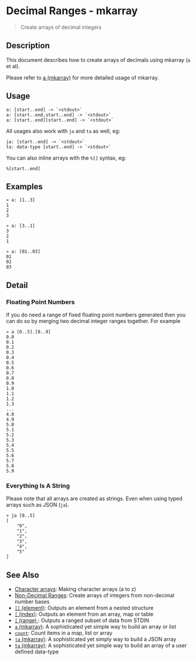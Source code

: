 # Decimal Ranges - mkarray

> Create arrays of decimal integers

## Description

This document describes how to create arrays of decimals using mkarray (`a` et
al).

Please refer to [a (mkarray)](../../commands/a.md) for more detailed usage of mkarray.

## Usage

    a: [start..end] -> `<stdout>`
    a: [start..end,start..end] -> `<stdout>`
    a: [start..end][start..end] -> `<stdout>`

All usages also work with `ja` and `ta` as well, eg:

    ja: [start..end] -> `<stdout>`
    ta: data-type [start..end] -> `<stdout>`

You can also inline arrays with the `%[]` syntax, eg:

    %[start..end]

## Examples

    » a: [1..3]
    1
    2
    3

    » a: [3..1]
    3
    2
    1

    » a: [01..03]
    01
    02
    03

## Detail

### Floating Point Numbers

If you do need a range of fixed floating point numbers generated then you can
do so by merging two decimal integer ranges together. For example

    » a [0..5].[0..9]
    0.0
    0.1
    0.2
    0.3
    0.4
    0.5
    0.6
    0.7
    0.8
    0.9
    1.0
    1.1
    1.2
    1.3
    ...
    4.8
    4.9
    5.0
    5.1
    5.2
    5.3
    5.4
    5.5
    5.6
    5.7
    5.8
    5.9

### Everything Is A String

Please note that all arrays are created as strings. Even when using typed
arrays such as JSON (`ja`).

    » ja [0..5]
    [
        "0",
        "1",
        "2",
        "3",
        "4",
        "5"
    ]

## See Also

- [Character arrays](./character.md):
  Making character arrays (a to z)
- [Non-Decimal Ranges](./non-decimal.md):
  Create arrays of integers from non-decimal number bases
- [`[[` (element)](../../commands/element.md):
  Outputs an element from a nested structure
- [`[` (index)](../../commands/index2.md):
  Outputs an element from an array, map or table
- [`[` (range) ](../../commands/range.md):
  Outputs a ranged subset of data from STDIN
- [`a` (mkarray)](../../commands/a.md):
  A sophisticated yet simple way to build an array or list
- [`count`](../../commands/count.md):
  Count items in a map, list or array
- [`ja` (mkarray)](../../commands/ja.md):
  A sophisticated yet simply way to build a JSON array
- [`ta` (mkarray)](../../commands/ta.md):
  A sophisticated yet simple way to build an array of a user defined data-type

